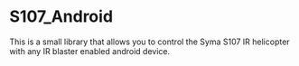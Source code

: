 # S107_Android
This is a small library that allows you to control the Syma S107 IR helicopter with any IR blaster enabled android device.
